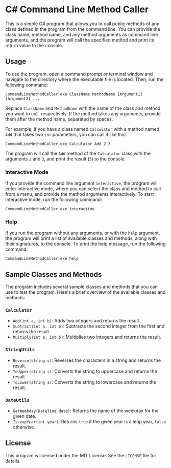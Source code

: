 # C# Command Line Method Caller

This is a simple C# program that allows you to call public methods of any class defined in the program from the command line. You can provide the class name, method name, and any method arguments as command line arguments, and the program will call the specified method and print its return value to the console.

## Usage

To use the program, open a command prompt or terminal window and navigate to the directory where the executable file is located. Then, run the following command:

```
CommandLineMethodCaller.exe ClassName MethodName [Argument1] [Argument2] ...
```

Replace `ClassName` and `MethodName` with the name of the class and method you want to call, respectively. If the method takes any arguments, provide them after the method name, separated by spaces.

For example, if you have a class named `Calculator` with a method named `Add` that takes two `int` parameters, you can call it like this:

```
CommandLineMethodCaller.exe Calculator Add 2 3
```

The program will call the `Add` method of the `Calculator` class with the arguments `2` and `3`, and print the result (`5`) to the console.

### Interactive Mode

If you provide the command line argument `interactive`, the program will enter interactive mode, where you can select the class and method to call from a menu, and provide the method arguments interactively. To start interactive mode, run the following command:

```
CommandLineMethodCaller.exe interactive
```

### Help

If you run the program without any arguments, or with the `help` argument, the program will print a list of available classes and methods, along with their signatures, to the console. To print the help message, run the following command:

```
CommandLineMethodCaller.exe help
```

## Sample Classes and Methods

The program includes several sample classes and methods that you can use to test the program. Here's a brief overview of the available classes and methods:

### `Calculator`

- `Add(int a, int b)`: Adds two integers and returns the result.
- `Subtract(int a, int b)`: Subtracts the second integer from the first and returns the result.
- `Multiply(int a, int b)`: Multiplies two integers and returns the result.

### `StringUtils`

- `Reverse(string s)`: Reverses the characters in a string and returns the result.
- `ToUpper(string s)`: Converts the string to uppercase and returns the result.
- `ToLower(string s)`: Converts the string to lowercase and returns the result.

### `DateUtils`

- `GetWeekday(DateTime date)`: Returns the name of the weekday for the given date.
- `IsLeapYear(int year)`: Returns `true` if the given year is a leap year, `false` otherwise.

## License

This program is licensed under the MIT License. See the `LICENSE` file for details.